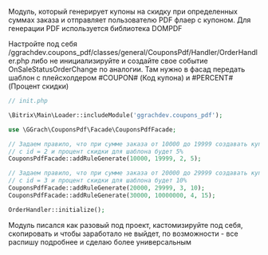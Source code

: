 Модуль, который генерирует купоны на скидку при определенных суммах заказа и отправляет пользователю PDF флаер с купоном.
Для генерации PDF используется библиотека DOMPDF

Настройте под себя /ggrachdev.coupons_pdf/classes/general/CouponsPdf/Handler/OrderHandler.php либо не инициализируйте и создайте свое событие OnSaleStatusOrderChange по аналогии. Там нужно в фасад передать шаблон с плейсхолдером #COUPON# (Код купона) и #PERCENT# (Процент скидки)


```php
// init.php

\Bitrix\Main\Loader::includeModule('ggrachdev.coupons_pdf');

use \GGrach\CouponsPdf\Facade\CouponsPdfFacade;

// Задаем правило, что при сумме заказа от 10000 до 19999 создавать купон в правило работы с корзиной
// с id = 2 и процент скидки для шаблона будет 5%
CouponsPdfFacade::addRuleGenerate(10000, 19999, 2, 5);

// Задаем правило, что при сумме заказа от 20000 до 29999 создавать купон в правило работы с корзиной
// с id = 3 и процент скидки для шаблона будет 10%
CouponsPdfFacade::addRuleGenerate(20000, 29999, 3, 10);
CouponsPdfFacade::addRuleGenerate(30000, 10000000, 4, 15);

OrderHandler::initialize();
```

Модуль писался как разовый под проект, кастомизируйте под себя, скопировать и чтобы заработало не выйдет, по возможности - все распишу подробнее и сделаю более универсальным
